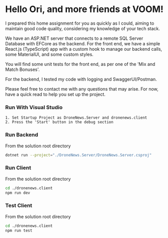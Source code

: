 # Hello Ori, and more friends at VOOM!
I prepared this home assignment for you as quickly as I could, aiming to maintain good code quality, considering my knowledge of your tech stack.

We have an ASP.NET server that connects to a remote SQL Server Database with EFCore as the backend. For the front end, we have a simple React.js (TypeScript) app with a custom hook to manage our backend calls, some MaterialUI, and some custom styles.

You will find some unit tests for the front end, as per one of the 'Mix and Match Bonuses'.

For the backend, I tested my code with logging and SwaggerUI/Postman.

Please feel free to contact me with any questions that may arise. For now, have a quick read to help you set up the project.

### Run With Visual Studio
```
1. Set Startup Project as DroneNews.Server and dronenews.client
2. Press the 'Start' button in the debug section
```

 ### Run Backend
 From the solution root directory
 ```sh
dotnet run --project="./DroneNews.Server/DroneNews.Server.csproj"
```
 
 ### Run Client
 From the solution root directory
 ```sh
cd ./dronenews.client
npm run dev
```

### Test Client
From the solution root directory
 ```sh
cd ./dronenews.client
npm run test
```

